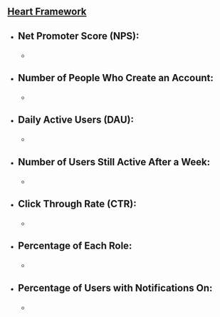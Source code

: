 ## [Heart Framework](https://docs.google.com/presentation/d/1JaEPYMOxfqNZp2mA-OgmcG-ZPt9p1RmYeAu-wL6a75c/edit?usp=sharing)

- ## Net Promoter Score (NPS):
  - ### <how we will collect this metric>

- ## Number of People Who Create an Account:
  - ### <how we will collect this metric>

- ## Daily Active Users (DAU):
  - ### <how we will collect this metric>

- ## Number of Users Still Active After a Week:
  - ### <how we will collect this metric>

- ## Click Through Rate (CTR):
  - ### <how we will collect this metric>

- ## Percentage of Each Role:
  - ### <how we will collect this metric>

- ## Percentage of Users with Notifications On:
  - ### <how we will collect this metric>


